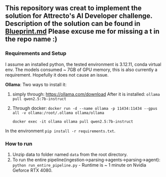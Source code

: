 This repository was creat to implement the solution for Attrecto's AI Developer challenge. Description of the solution can be found in [Blueprint.md](Blueprint.md)
Please excuse me for missing a t in the repo name :)
---
### Requirements and Setup
I assume an installed python, the tested environment is 3.12.11, conda virtual env.
The models consumed ~ 7GB of GPU memory, this is also currently a requirement. Hopefully it does not cause an issue.

**Ollama**:
Two ways to install it:
1. simply through: https://ollama.com/download
  After it is installed: `ollama pull qwen2.5:7b-instruct`
2. Through docker:
   `docker run -d --name ollama -p 11434:11434 --gpus all -v ollama:/root/.ollama ollama/ollama`
   
   `docker exec -it ollama ollama pull qwen2.5:7b-instruct`

In the environment `pip install -r requirements.txt`.
### How to run
1. Unzip data to folder named `data` from the root directory.
2. To run the entire pipeline(ingestion->parsing->agents->parsing->agent): `python run_entire_pipeline.py` - Runtime is ~ 1 minute on Nvidia Geforce RTX 4080.
